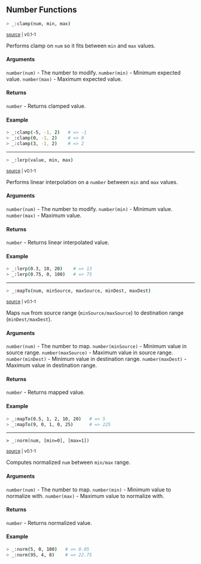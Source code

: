 ## Number Functions

```bash
> _:clamp(num, min, max)
```

<small>[source]() | v0.1-1</small>

Performs clamp on `num` so it fits between `min` and `max` values.

#### Arguments

`number(num)` - The number to modify.
`number(min)` - Minimum expected  value.
`number(max)` - Maximum expected value.

#### Returns

`number` - Returns clamped value.

#### Example

```bash
> _:clamp(-5, -1, 2)   # => -1
> _:clamp(0, -1, 2)    # => 0
> _:clamp(3, -1, 2)    # => 2
```



---

```bash
> _:lerp(value, min, max)
```

<small>[source]() | v0.1-1</small>

Performs linear interpolation on a `number` between `min` and `max` values.

#### Arguments

`number(num)` - The number to modify.
`number(min)` - Minimum value.
`number(max)` - Maximum value.

#### Returns

`number` - Returns linear interpolated value.

#### Example

```bash
> _:lerp(0.3, 10, 20)    # => 13
> _:lerp(0.75, 0, 100)   # => 75
```



---

```bash
> _:mapTo(num, minSource, maxSource, minDest, maxDest)
```

<small>[source]() | v0.1-1</small>

Maps `num` from source range (`minSource/maxSource`) to destination range (`minDest/maxDest`).

#### Arguments

`number(num)` - The number to map.
`number(minSource)` - Minimum value in source range.
`number(maxSource)` - Maximum value in source range.
`number(minDest)` - Minimum value in destination range.
`number(maxDest)` - Maximum value in destination range.

#### Returns

`number` - Returns mapped value.

#### Example

```bash
> _:mapTo(0.5, 1, 2, 10, 20)   # => 5
> _:mapTo(9, 0, 1, 0, 25)      # => 225
```



---

```
> _:norm(num, [min=0], [max=1])
```

<small>[source]() | v0.1-1</small>

Computes normalized `num` between `min/max` range.

#### Arguments

`number(num)` - The number to map.
`number(min)` - Minimum value to normalize with.
`number(max)` - Maximum value to normalize with.

#### Returns

`number` - Returns normalized value.

#### Example

```bash
> _:norm(5, 0, 100)   # => 0.05
> _:norm(95, 4, 8)    # => 22.75
```

